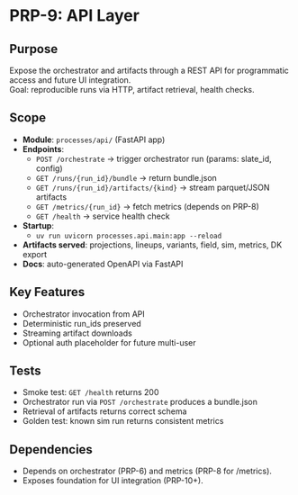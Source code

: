 # PRP-9: API Layer

## Purpose
Expose the orchestrator and artifacts through a REST API for programmatic access and future UI integration.  
Goal: reproducible runs via HTTP, artifact retrieval, health checks.

## Scope
- **Module**: `processes/api/` (FastAPI app)
- **Endpoints**:
  - `POST /orchestrate` → trigger orchestrator run (params: slate_id, config)
  - `GET /runs/{run_id}/bundle` → return bundle.json
  - `GET /runs/{run_id}/artifacts/{kind}` → stream parquet/JSON artifacts
  - `GET /metrics/{run_id}` → fetch metrics (depends on PRP-8)
  - `GET /health` → service health check
- **Startup**:
  - `uv run uvicorn processes.api.main:app --reload`
- **Artifacts served**: projections, lineups, variants, field, sim, metrics, DK export
- **Docs**: auto-generated OpenAPI via FastAPI

## Key Features
- Orchestrator invocation from API
- Deterministic run_ids preserved
- Streaming artifact downloads
- Optional auth placeholder for future multi-user

## Tests
- Smoke test: `GET /health` returns 200
- Orchestrator run via `POST /orchestrate` produces a bundle.json
- Retrieval of artifacts returns correct schema
- Golden test: known sim run returns consistent metrics

## Dependencies
- Depends on orchestrator (PRP-6) and metrics (PRP-8 for /metrics).
- Exposes foundation for UI integration (PRP-10+).
